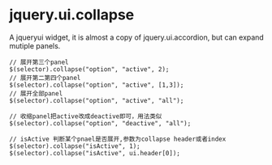 jquery.ui.collapse
==================

A jqueryui widget, it is almost a copy of jquery.ui.accordion, but can expand mutiple panels.

```
// 展开第三个panel
$(selector).collapse("option", "active", 2);
// 展开第二第四个panel
$(selector).collapse("option", "active", [1,3]);
// 展开全部panel
$(selector).collapse("option", "active", "all");

// 收缩panel把active改成deactive即可，用法类似
$(selector).collapse("option", "deactive", "all");

// isActive 判断某个pnael是否展开,参数为collapse header或者index
$(selector).collapse("isActive", 1);
$(selector).collapse("isActive", ui.header[0]);
```
